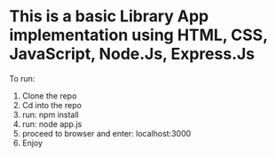 # This is a basic Library App implementation using HTML, CSS, JavaScript, Node.Js, Express.Js

To run:

1. Clone the repo
2. Cd into the repo
3. run: npm install
4. run: node app.js
5. proceed to browser and enter: localhost:3000
6. Enjoy
